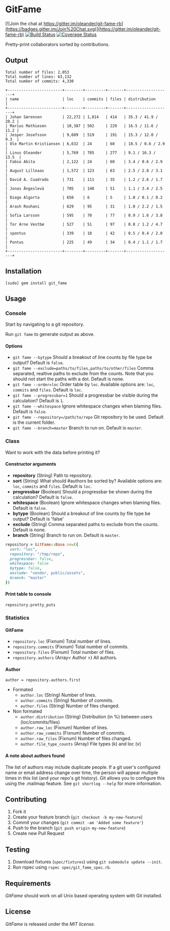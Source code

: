 # GitFame
[![Join the chat at https://gitter.im/oleander/git-fame-rb](https://badges.gitter.im/Join%20Chat.svg)](https://gitter.im/oleander/git-fame-rb)
[![Build Status](https://travis-ci.org/oleander/git-fame-rb.svg?branch=master)](https://travis-ci.org/oleander/git-fame-rb)
[![Coverage Status](https://coveralls.io/repos/oleander/git-fame-rb/badge.svg?branch=master&service=github)](https://coveralls.io/github/oleander/git-fame-rb?branch=master)

Pretty-print collaborators sorted by contributions.

## Output

```
Total number of files: 2,053
Total number of lines: 63,132
Total number of commits: 4,330

+------------------------+--------+---------+-------+--------------------+
| name                   | loc    | commits | files | distribution       |
+------------------------+--------+---------+-------+--------------------+
| Johan Sørensen         | 22,272 | 1,814   | 414   | 35.3 / 41.9 / 20.2 |
| Marius Mathiesen       | 10,387 | 502     | 229   | 16.5 / 11.6 / 11.2 |
| Jesper Josefsson       | 9,689  | 519     | 191   | 15.3 / 12.0 / 9.3  |
| Ole Martin Kristiansen | 6,632  | 24      | 60    | 10.5 / 0.6 / 2.9   |
| Linus Oleander         | 5,769  | 705     | 277   | 9.1 / 16.3 / 13.5  |
| Fabio Akita            | 2,122  | 24      | 60    | 3.4 / 0.6 / 2.9    |
| August Lilleaas        | 1,572  | 123     | 63    | 2.5 / 2.8 / 3.1    |
| David A. Cuadrado      | 731    | 111     | 35    | 1.2 / 2.6 / 1.7    |
| Jonas Ängeslevä        | 705    | 148     | 51    | 1.1 / 3.4 / 2.5    |
| Diego Algorta          | 650    | 6       | 5     | 1.0 / 0.1 / 0.2    |
| Arash Rouhani          | 629    | 95      | 31    | 1.0 / 2.2 / 1.5    |
| Sofia Larsson          | 595    | 70      | 77    | 0.9 / 1.6 / 3.8    |
| Tor Arne Vestbø        | 527    | 51      | 97    | 0.8 / 1.2 / 4.7    |
| spontus                | 339    | 18      | 42    | 0.5 / 0.4 / 2.0    |
| Pontus                 | 225    | 49      | 34    | 0.4 / 1.1 / 1.7    |
+------------------------+--------+---------+-------+--------------------+
```

## Installation

`[sudo] gem install git_fame`

## Usage

### Console

Start by navigating to a git repository.

Run `git fame` to generate output as above.

#### Options

- `git fame --bytype` Should a breakout of line counts by file type be output? Default is `false`.
- `git fame --exclude=paths/to/files,paths/to/other/files` Comma separated, realtive paths to exclude from the counts. Note that you should not start the paths with a dot. Default is none.
- `git fame --order=loc` Order table by `loc`. Available options are: `loc`, `commits` and `files`. Default is `loc`.
- `git fame --progressbar=1` Should a progressbar be visible during the calculation? Default is `1`.
- `git fame --whitespace` Ignore whitespace changes when blaming files. Default is `false`.
- `git fame --repository=/path/to/repo` Git repository to be used. Default is the current folder.
- `git fame --branch=master` Branch to run on. Default is `master`.

### Class

Want to work with the data before printing it?

#### Constructor arguments

- **repository** (String) Path to repository.
- **sort** (String) What should #authors be sorted by? Available options are: `loc`, `commits` and `files`. Default is `loc`.
- **progressbar** (Boolean) Should a progressbar be shown during the calculation? Default is `false`.
- **whitespace** (Boolean) Ignore whitespace changes when blaming files. Default is `false`.
- **bytype** (Boolean) Should a breakout of line counts by file type be output? Default is 'false'
- **exclude** (String) Comma separated paths to exclude from the counts. Default is none.
- **branch** (String) Branch to run on. Default is `master`.

``` ruby
repository = GitFame::Base.new({
  sort: "loc",
  repository: "/tmp/repo",
  progressbar: false,
  whitespace: false
  bytype: false,
  exclude: "vendor, public/assets",
  branch: "master"
})
```

#### Print table to console

`repository.pretty_puts`

### Statistics

#### GitFame

- `repository.loc` (Fixnum) Total number of lines.
- `repository.commits` (Fixnum) Total number of commits.
- `repository.files` (Fixnum) Total number of files.
- `repository.authors` (Array< Author >) All authors.

#### Author

`author = repository.authors.first`

- Formated
  - `author.loc` (String) Number of lines.
  - `author.commits` (String) Number of commits.
  - `author.files` (String) Number of files changed.
- Non formated
  - `author.distribution` (String) Distribution (in %) between users (loc/commits/files)
  - `author.raw_loc` (Fixnum) Number of lines.
  - `author.raw_commits` (Fixnum) Number of commits.
  - `author.raw_files` (Fixnum) Number of files changed.
  - `author.file_type_counts` (Array) File types (k) and loc (v)

#### A note about authors found

The list of authors may include duplicate people. If a git user's configured name or email address change over time, the person will appear multiple times in this list (and your repo's git history). Git allows you to configure this using the .mailmap feature. See ````git shortlog --help```` for more information.

## Contributing

1. Fork it
2. Create your feature branch (`git checkout -b my-new-feature`)
3. Commit your changes (`git commit -am 'Added some feature'`)
4. Push to the branch (`git push origin my-new-feature`)
5. Create new Pull Request

## Testing

1. Download fixtures (`spec/fixtures`) using `git submodule update --init`.
2. Run rspec using `rspec spec/git_fame_spec.rb`.

## Requirements

*GitFame* should work on all Unix based operating system with Git installed.

## License

*GitFame* is released under the *MIT license*.